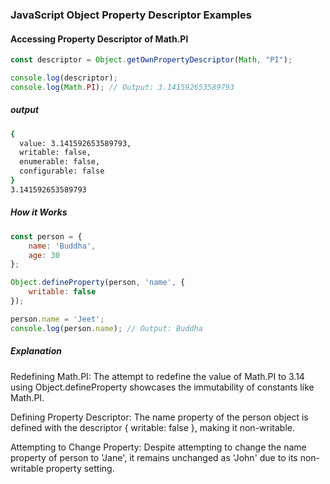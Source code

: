 ### JavaScript Object Property Descriptor Examples

#### Accessing Property Descriptor of Math.PI

```javascript
const descriptor = Object.getOwnPropertyDescriptor(Math, "PI");

console.log(descriptor);
console.log(Math.PI); // Output: 3.141592653589793
```

##### output
```bash
{
  value: 3.141592653589793,
  writable: false,
  enumerable: false,
  configurable: false
}
3.141592653589793
```
 
##### How it Works
```javascript
const person = {
    name: 'Buddha',
    age: 30
};

Object.defineProperty(person, 'name', {
    writable: false
});

person.name = 'Jeet';
console.log(person.name); // Output: Buddha
```
##### Explanation
Redefining Math.PI: The attempt to redefine the value of Math.PI to 3.14 using Object.defineProperty showcases the immutability of constants like Math.PI.

Defining Property Descriptor: The name property of the person object is defined with the descriptor { writable: false }, making it non-writable.

Attempting to Change Property: Despite attempting to change the name property of person to 'Jane', it remains unchanged as 'John' due to its non-writable property setting.

